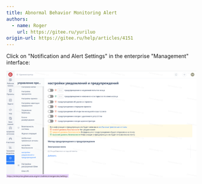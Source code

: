 ```yaml
---
title: Abnormal Behavior Monitoring Alert
authors:
  - name: Roger
    url: https://gitee.ru/yuriluo
origin-url: https://gitee.ru/help/articles/4151
---
```


Click on "Notification and Alert Settings" in the enterprise "Management" interface:

![Image Description](image670.png)